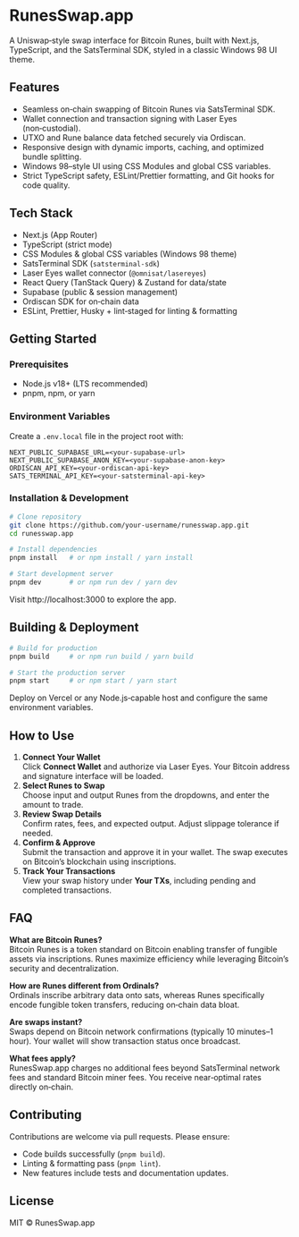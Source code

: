 # RunesSwap.app

A Uniswap‑style swap interface for Bitcoin Runes, built with Next.js, TypeScript, and the SatsTerminal SDK, styled in a classic Windows 98 UI theme.

## Features
- Seamless on‑chain swapping of Bitcoin Runes via SatsTerminal SDK.
- Wallet connection and transaction signing with Laser Eyes (non‑custodial).
- UTXO and Rune balance data fetched securely via Ordiscan.
- Responsive design with dynamic imports, caching, and optimized bundle splitting.
- Windows 98–style UI using CSS Modules and global CSS variables.
- Strict TypeScript safety, ESLint/Prettier formatting, and Git hooks for code quality.

## Tech Stack
- Next.js (App Router)
- TypeScript (strict mode)
- CSS Modules & global CSS variables (Windows 98 theme)
- SatsTerminal SDK (`satsterminal-sdk`)
- Laser Eyes wallet connector (`@omnisat/lasereyes`)
- React Query (TanStack Query) & Zustand for data/state
- Supabase (public & session management)
- Ordiscan SDK for on‑chain data
- ESLint, Prettier, Husky + lint‑staged for linting & formatting

## Getting Started
### Prerequisites
- Node.js v18+ (LTS recommended)
- pnpm, npm, or yarn

### Environment Variables
Create a `.env.local` file in the project root with:
```dotenv
NEXT_PUBLIC_SUPABASE_URL=<your-supabase-url>
NEXT_PUBLIC_SUPABASE_ANON_KEY=<your-supabase-anon-key>
ORDISCAN_API_KEY=<your-ordiscan-api-key>
SATS_TERMINAL_API_KEY=<your-satsterminal-api-key>
```

### Installation & Development
```bash
# Clone repository
git clone https://github.com/your-username/runesswap.app.git
cd runesswap.app

# Install dependencies
pnpm install   # or npm install / yarn install

# Start development server
pnpm dev       # or npm run dev / yarn dev
```

Visit http://localhost:3000 to explore the app.

## Building & Deployment
```bash
# Build for production
pnpm build     # or npm run build / yarn build

# Start the production server
pnpm start     # or npm start / yarn start
```

Deploy on Vercel or any Node.js‑capable host and configure the same environment variables.

## How to Use
1. **Connect Your Wallet**  
   Click **Connect Wallet** and authorize via Laser Eyes. Your Bitcoin address and signature interface will be loaded.
2. **Select Runes to Swap**  
   Choose input and output Runes from the dropdowns, and enter the amount to trade.
3. **Review Swap Details**  
   Confirm rates, fees, and expected output. Adjust slippage tolerance if needed.
4. **Confirm & Approve**  
   Submit the transaction and approve it in your wallet. The swap executes on Bitcoin’s blockchain using inscriptions.
5. **Track Your Transactions**  
   View your swap history under **Your TXs**, including pending and completed transactions.

## FAQ
**What are Bitcoin Runes?**  
Bitcoin Runes is a token standard on Bitcoin enabling transfer of fungible assets via inscriptions. Runes maximize efficiency while leveraging Bitcoin’s security and decentralization.

**How are Runes different from Ordinals?**  
Ordinals inscribe arbitrary data onto sats, whereas Runes specifically encode fungible token transfers, reducing on‑chain data bloat.

**Are swaps instant?**  
Swaps depend on Bitcoin network confirmations (typically 10 minutes–1 hour). Your wallet will show transaction status once broadcast.

**What fees apply?**  
RunesSwap.app charges no additional fees beyond SatsTerminal network fees and standard Bitcoin miner fees. You receive near‑optimal rates directly on‑chain.


## Contributing

Contributions are welcome via pull requests. Please ensure:
- Code builds successfully (`pnpm build`).
- Linting & formatting pass (`pnpm lint`).
- New features include tests and documentation updates.

## License

MIT © RunesSwap.app
